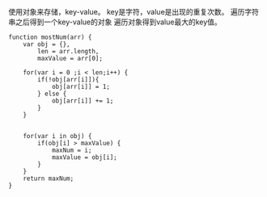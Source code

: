 使用对象来存储，key-value。
key是字符，value是出现的重复次数。
遍历字符串之后得到一个key-value的对象
遍历对象得到value最大的key值。

```
function mostNum(arr) {
    var obj = {},
        len = arr.length,
        maxValue = arr[0];

    for(var i = 0 ;i < len;i++) {
        if(!obj[arr[i]]){
            obj[arr[i]] = 1;
        } else {
            obj[arr[i]] += 1;
        }
    }


    for(var i in obj) {
        if(obj[i] > maxValue) {
            maxNum = i;
            maxValue = obj[i];
        }
    }
    return maxNum;
}
```
